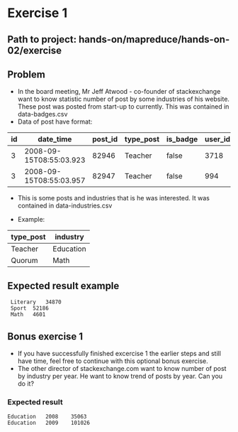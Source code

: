
# Exercise 1
## Path to project: hands-on/mapreduce/hands-on-02/exercise

## Problem 
- In the board meeting, Mr Jeff Atwood - co-founder of stackexchange want to know statistic number of  post by some industries of his website. These post was posted from start-up to currently. This was contained in data-badges.csv
- Data of post have format:

| id |date_time  |post_id|type_post|is_badge|user_id|
|--|--|--|--|--|--
| 3 | 2008-09-15T08:55:03.923 |82946|Teacher|false|3718
|3|2008-09-15T08:55:03.957|82947|Teacher|false|994 

- This is some posts and  industries that is he was interested. It was contained in data-industries.csv

 - Example:

| type_post | industry |
|--|--|
|Teacher|Education|
|Quorum|Math|

## Expected result example
```
 Literary	34870
 Sport	52186
 Math	4601
```
## Bonus exercise 1

- If you have successfully finished excercise 1 the earlier steps and still have time, feel free to continue with this optional bonus exercise.
- The other director of stackexchange.com want to know number of post by industry per year. He want to know trend of posts by year. Can you do it?

### Expected result 
```
Education	2008	35063
Education	2009	101026
```